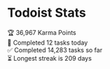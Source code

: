 
# Todoist Stats

<!-- TODO-IST:START -->
🏆  36,967 Karma Points           
🌸  Completed 12 tasks today           
✅  Completed 14,283 tasks so far           
⏳  Longest streak is 209 days
<!-- TODO-IST:END -->
